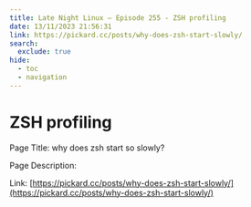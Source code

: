 ```yaml
---
title: Late Night Linux – Episode 255 - ZSH profiling
date: 13/11/2023 21:56:31
link: https://pickard.cc/posts/why-does-zsh-start-slowly/
search:
  exclude: true
hide:
  - toc
  - navigation
---
```


# ZSH profiling

Page Title: why does zsh start so slowly?

Page Description:  

Link: [https://pickard.cc/posts/why-does-zsh-start-slowly/](https://pickard.cc/posts/why-does-zsh-start-slowly/)